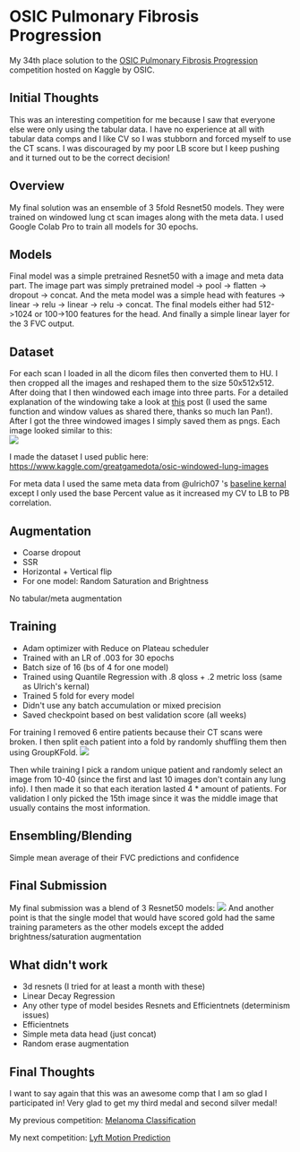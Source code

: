 
# OSIC Pulmonary Fibrosis Progression

My 34th place solution to the [OSIC Pulmonary Fibrosis Progression](https://www.kaggle.com/c/osic-pulmonary-fibrosis-progression/) competition hosted on Kaggle by OSIC.

## Initial Thoughts

This was an interesting competition for me because I saw that everyone else were only using the tabular data. I have no experience at all with tabular data comps and I like CV so I was stubborn and forced myself to use the CT scans. I was discouraged by my poor LB score but I keep pushing and it turned out to be the correct decision!

## Overview

My final solution was an ensemble of 3 5fold Resnet50 models. They were trained on windowed lung ct scan images along with the meta data. I used Google Colab Pro to train all models for 30 epochs.

## Models

Final model was a simple pretrained Resnet50 with a image and meta data part. The image part was simply pretrained model -> pool -> flatten -> dropout -> concat. And the meta model was a simple head with features -> linear -> relu -> linear -> relu -> concat. The final models either had 512->1024 or 100->100 features for the head. And finally a simple linear layer for the 3 FVC output.

## Dataset

For each scan I loaded in all the dicom files then converted them to HU. I then cropped all the images and reshaped them to the size 50x512x512. After doing that I then windowed each image into three parts. For a detailed explanation of the windowing take a look at [this](https://www.kaggle.com/c/rsna-str-pulmonary-embolism-detection/discussion/182930) post (I used the same function and window values as shared there, thanks so much Ian Pan!). After I got the three windowed images I simply saved them as pngs.
Each image looked similar to this:  
![](https://www.googleapis.com/download/storage/v1/b/kaggle-forum-message-attachments/o/inbox%2F3543139%2F3b1f2461da6d31658806e1ace841dd5f%2Flung.png?generation=1602033034958099&alt=media)

I made the dataset I used public here: https://www.kaggle.com/greatgamedota/osic-windowed-lung-images

For meta data I used the same meta data from @ulrich07 's [baseline kernal](https://www.kaggle.com/ulrich07/osic-multiple-quantile-regression-starter) except I only used the base Percent value as it increased my CV to LB to PB correlation.

## Augmentation

- Coarse dropout
- SSR
- Horizontal + Vertical flip
- For one model: Random Saturation and Brightness

No tabular/meta augmentation

## Training

- Adam optimizer with Reduce on Plateau scheduler
- Trained with an LR of .003 for 30 epochs
- Batch size of 16 (bs of 4 for one model)
- Trained using Quantile Regression with .8 qloss + .2 metric loss (same as Ulrich's kernal)
- Trained 5 fold for every model
- Didn't use any batch accumulation or mixed precision
- Saved checkpoint based on best validation score (all weeks)

For training I removed 6 entire patients because their CT scans were broken. I then split each patient into a fold by randomly shuffling them then using GroupKFold.
![](https://www.googleapis.com/download/storage/v1/b/kaggle-forum-message-attachments/o/inbox%2F3543139%2F69a1967fbe3f4067d7fd9f6e5e91350c%2Ffolds.png?generation=1602036568284315&alt=media)

Then while training I pick a random unique patient and randomly select an image from 10-40 (since the first and last 10 images don't contain any lung info). I then made it so that each iteration lasted 4 * amount of patients. For validation I only picked the 15th image since it was the middle image that usually contains the most information.

## Ensembling/Blending

Simple mean average of their FVC predictions and confidence

## Final Submission

My final submission was a blend of 3 Resnet50 models:
![](https://www.googleapis.com/download/storage/v1/b/kaggle-forum-message-attachments/o/inbox%2F3543139%2F773b5cc6fdf39b2fe77ec08d4b295684%2Ffinal%20sub.png?generation=1602040599569002&alt=media)
And another point is that the single model that would have scored gold had the same training parameters as the other models except the added brightness/saturation augmentation

## What didn't work

- 3d resnets (I tried for at least a month with these)
- Linear Decay Regression
- Any other type of model besides Resnets and Efficientnets (determinism issues)
- Efficientnets
- Simple meta data head (just concat)
- Random erase augmentation

## Final Thoughts

I want to say again that this was an awesome comp that I am so glad I participated in! Very glad to get my third medal and second silver medal!

My previous competition: [Melanoma Classification](https://github.com/GreatGameDota/SIIM-ISIC-Melanoma-Classification)

My next competition: [Lyft Motion Prediction](https://github.com/GreatGameDota/Lyft-Motion-Prediction)
